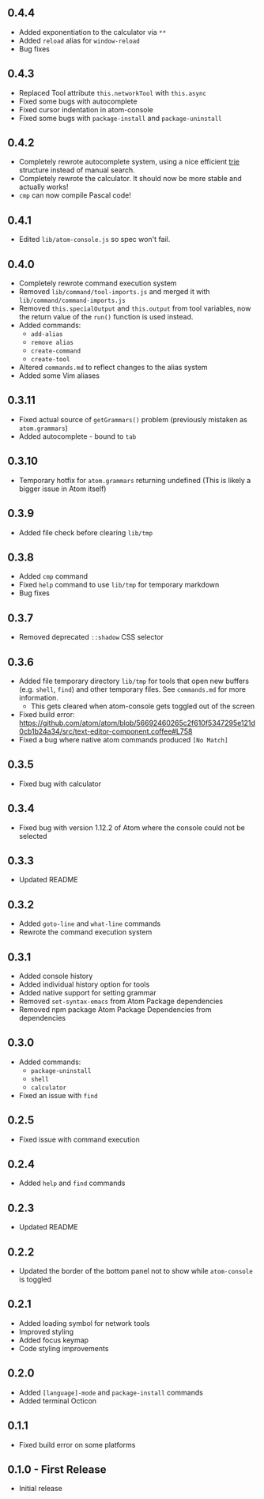 ## 0.4.4
* Added exponentiation to the calculator via `**`
* Added `reload` alias for `window-reload`
* Bug fixes

## 0.4.3
* Replaced Tool attribute `this.networkTool` with `this.async`
* Fixed some bugs with autocomplete
* Fixed cursor indentation in atom-console
* Fixed some bugs with `package-install` and `package-uninstall`

## 0.4.2
* Completely rewrote autocomplete system, using a nice efficient [trie](https://en.wikipedia.org/wiki/Trie) structure instead of manual search.
* Completely rewrote the calculator. It should now be more stable and actually works!
* `cmp` can now compile Pascal code!

## 0.4.1
* Edited `lib/atom-console.js` so spec won't fail.

## 0.4.0
* Completely rewrote command execution system
* Removed `lib/command/tool-imports.js` and merged it with `lib/command/command-imports.js`
* Removed `this.specialOutput` and `this.output` from tool variables, now the return value of the `run()` function is used instead.
* Added commands:
  * `add-alias`
  * `remove alias`
  * `create-command`
  * `create-tool`
* Altered `commands.md` to reflect changes to the alias system
* Added some Vim aliases

## 0.3.11
* Fixed actual source of `getGrammars()` problem (previously mistaken as `atom.grammars`)
* Added autocomplete - bound to `tab`

## 0.3.10
* Temporary hotfix for `atom.grammars` returning undefined (This is likely a bigger issue in Atom itself)

## 0.3.9
* Added file check before clearing `lib/tmp`

## 0.3.8
* Added `cmp` command
* Fixed `help` command to use `lib/tmp` for temporary markdown
* Bug fixes

## 0.3.7
* Removed deprecated `::shadow` CSS selector

## 0.3.6
* Added file temporary directory `lib/tmp` for tools that open new buffers (e.g. `shell`, `find`) and other temporary files. See `commands.md` for more information.
  * This gets cleared when atom-console gets toggled out of the screen
* Fixed build error: https://github.com/atom/atom/blob/56692460265c2f610f5347295e121d0cb1b24a34/src/text-editor-component.coffee#L758
* Fixed a bug where native atom commands produced `[No Match]`

## 0.3.5
* Fixed bug with calculator

## 0.3.4
* Fixed bug with version 1.12.2 of Atom where the console could not be selected

## 0.3.3
* Updated README

## 0.3.2
* Added `goto-line` and `what-line` commands
* Rewrote the command execution system

## 0.3.1
* Added console history
* Added individual history option for tools
* Added native support for setting grammar
* Removed `set-syntax-emacs` from Atom Package dependencies
* Removed npm package Atom Package Dependencies from dependencies

## 0.3.0
* Added commands:
  * `package-uninstall`
  * `shell`
  * `calculator`
* Fixed an issue with `find`

## 0.2.5
* Fixed issue with command execution

## 0.2.4
* Added `help` and `find` commands

## 0.2.3
* Updated README

## 0.2.2
* Updated the border of the bottom panel not to show while `atom-console` is toggled

## 0.2.1
* Added loading symbol for network tools
* Improved styling
* Added focus keymap
* Code styling improvements

## 0.2.0
* Added `[language]-mode` and `package-install` commands
* Added terminal Octicon

## 0.1.1
* Fixed build error on some platforms

## 0.1.0 - First Release
* Initial release
